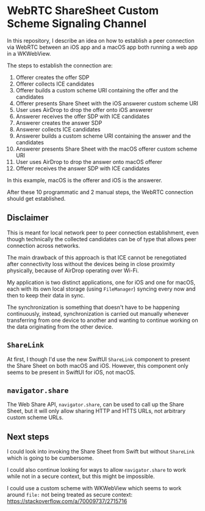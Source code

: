 # WebRTC ShareSheet Custom Scheme Signaling Channel

In this repository, I describe an idea on how to establish a peer connection via
WebRTC between an iOS app and a macOS app both running a web app in a WKWebView.

The steps to establish the connection are:

1. Offerer creates the offer SDP
2. Offerer collects ICE candidates
3. Offerer builds a custom scheme URI containing the offer and the candidates
4. Offerer presents Share Sheet with the iOS answerer custom scheme URI
5. User uses AirDrop to drop the offer onto iOS answerer
6. Answerer receives the offer SDP with ICE candidates
7. Answerer creates the answer SDP
8. Answerer collects ICE candidates
9. Answerer builds a custom scheme URI containing the answer and the candidates
10. Answerer presents Share Sheet with the macOS offerer custom scheme URI
11. User uses AirDrop to drop the answer onto macOS offerer
12. Offerer receives the answer SDP with ICE candidates

In this example, macOS is the offerer and iOS is the answerer.

After these 10 programmatic and 2 manual steps, the WebRTC connection should get
established.

## Disclaimer

This is meant for local network peer to peer connection establishment, even
though technically the collected candidates can be of type that allows peer
connection across networks.

The main drawback of this approach is that ICE cannot be renegotiated after
connectivity loss without the devices being in close proximity physically,
because of AirDrop operating over Wi-Fi.

My application is two distinct applications, one for iOS and one for macOS, each
with its own local storage (using `FileManager`) syncing every now and then to
keep their data in sync.

The synchronization is something that doesn't have to be happening continuously,
instead, synchronization is carried out manually whenever transferring from one
device to another and wanting to continue working on the data originating from
the other device.

## `ShareLink`

At first, I though I'd use the new SwiftUI `ShareLink` component to present the
Share Sheet on both macOS and iOS.
However, this component only seems to be present in SwiftUI for iOS, not macOS.

## `navigator.share`

The Web Share API, `navigator.share`, can be used to call up the Share Sheet,
but it will only allow sharing HTTP and HTTS URLs, not arbitrary custom scheme
URLs.

## Next steps

I could look into invoking the Share Sheet from Swift but without `ShareLink`
which is going to be cumbersome.

I could also continue looking for ways to allow `navigator.share` to work while
not in a secure context, but this might be impossible.

I could use a custom scheme with WKWebView which seems to work around `file:`
not being treated as secure context:
https://stackoverflow.com/a/70009737/2715716
